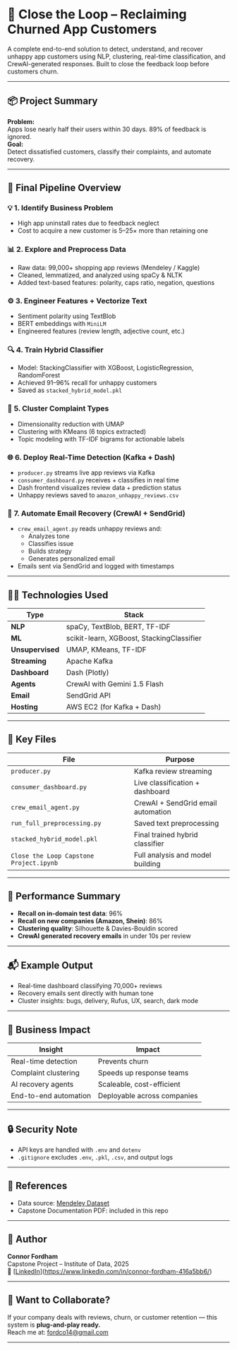# 🔁 Close the Loop – Reclaiming Churned App Customers

A complete end-to-end solution to detect, understand, and recover unhappy app customers using NLP, clustering, real-time classification, and CrewAI-generated responses. Built to close the feedback loop before customers churn.

---

## 📦 Project Summary

**Problem:**  
Apps lose nearly half their users within 30 days. 89% of feedback is ignored.  
**Goal:**  
Detect dissatisfied customers, classify their complaints, and automate recovery.

---

## 🔁 Final Pipeline Overview

### 💡 **1. Identify Business Problem**
- High app uninstall rates due to feedback neglect
- Cost to acquire a new customer is 5–25× more than retaining one

### 📊 **2. Explore and Preprocess Data**
- Raw data: 99,000+ shopping app reviews (Mendeley / Kaggle)
- Cleaned, lemmatized, and analyzed using spaCy & NLTK
- Added text-based features: polarity, caps ratio, negation, questions

### ⚙ **3. Engineer Features + Vectorize Text**
- Sentiment polarity using TextBlob
- BERT embeddings with `MiniLM`
- Engineered features (review length, adjective count, etc.)

### 🔍 **4. Train Hybrid Classifier**
- Model: StackingClassifier with XGBoost, LogisticRegression, RandomForest
- Achieved 91–96% recall for unhappy customers
- Saved as `stacked_hybrid_model.pkl`

### 🧠 **5. Cluster Complaint Types**
- Dimensionality reduction with UMAP
- Clustering with KMeans (6 topics extracted)
- Topic modeling with TF-IDF bigrams for actionable labels

### 🌐 **6. Deploy Real-Time Detection (Kafka + Dash)**
- `producer.py` streams live app reviews via Kafka
- `consumer_dashboard.py` receives + classifies in real time
- Dash frontend visualizes review data + prediction status
- Unhappy reviews saved to `amazon_unhappy_reviews.csv`

### 🤖 **7. Automate Email Recovery (CrewAI + SendGrid)**
- `crew_email_agent.py` reads unhappy reviews and:
  - Analyzes tone
  - Classifies issue
  - Builds strategy
  - Generates personalized email
- Emails sent via SendGrid and logged with timestamps

---

## 👩‍💻 Technologies Used

| Type | Stack |
|------|-------|
| **NLP** | spaCy, TextBlob, BERT, TF-IDF |
| **ML** | scikit-learn, XGBoost, StackingClassifier |
| **Unsupervised** | UMAP, KMeans, TF-IDF |
| **Streaming** | Apache Kafka |
| **Dashboard** | Dash (Plotly) |
| **Agents** | CrewAI with Gemini 1.5 Flash |
| **Email** | SendGrid API |
| **Hosting** | AWS EC2 (for Kafka + Dash)

---

## 📁 Key Files

| File | Purpose |
|------|---------|
| `producer.py` | Kafka review streaming |
| `consumer_dashboard.py` | Live classification + dashboard |
| `crew_email_agent.py` | CrewAI + SendGrid email automation |
| `run_full_preprocessing.py` | Saved text preprocessing |
| `stacked_hybrid_model.pkl` | Final trained hybrid classifier |
| `Close the Loop Capstone Project.ipynb` | Full analysis and model building |

---

## 🧪 Performance Summary

- **Recall on in-domain test data**: 96%
- **Recall on new companies (Amazon, Shein)**: 86%
- **Clustering quality**: Silhouette & Davies-Bouldin scored
- **CrewAI generated recovery emails** in under 10s per review

---

## 📬 Example Output

- Real-time dashboard classifying 70,000+ reviews
- Recovery emails sent directly with human tone
- Cluster insights: bugs, delivery, Rufus, UX, search, dark mode

---

## 💼 Business Impact

| Insight | Impact |
|--------|--------|
| Real-time detection | Prevents churn |
| Complaint clustering | Speeds up response teams |
| AI recovery agents | Scaleable, cost-efficient |
| End-to-end automation | Deployable across companies |

---

## 🔒 Security Note

- API keys are handled with `.env` and `dotenv`
- `.gitignore` excludes `.env`, `.pkl`, `.csv`, and output logs

---

## 📎 References

- Data source: [Mendeley Dataset](https://data.mendeley.com/datasets/chr5b94c6y/2)
- Capstone Documentation PDF: included in this repo


---

## 👤 Author

**Connor Fordham**  
Capstone Project – Institute of Data, 2025  
🔗 [[LinkedIn](https://www.linkedin.com/in/YOUR-LINKEDIN)](https://www.linkedin.com/in/connor-fordham-416a5bb6/)

---

## 🚀 Want to Collaborate?

If your company deals with reviews, churn, or customer retention — this system is **plug-and-play ready.**  
Reach me at: fordco14@gmail.com

---


